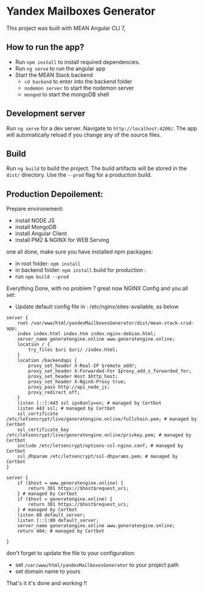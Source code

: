 # Yandex Mailboxes Generator

This project was built with MEAN Angular CLI 7,

## How to run the app?
- Run `npm install` to install required dependencies.
- Run `ng serve` to run the angular app
- Start the MEAN Stack backend
  - `cd backend` to enter into the backend folder
  - `nodemon server` to start the nodemon server
  - `mongod` to start the mongoDB shell

## Development server

Run `ng serve` for a dev server. Navigate to `http://localhost:4200/`. The app will automatically reload if you change any of the source files.

## Build

Run `ng build` to build the project. The build artifacts will be stored in the `dist/` directory. Use the `--prod` flag for a production build.

## Production Depoilement:
Prepare environement:
- install NODE JS
- install MongoDB
- install Angular Client
- install PM2 & NGINX for WEB Serving

one all done, make sure you have installed npm packages:
- in root folder: `npm install`
- in backend folder: `npm install`
build for production :
- run `npm build --prod`

Everything Done, with no problem ? great now NGINX Config and you all set:
- Update default config file in : /etc/nginx/sites-available, as below

```
server {
	root /var/www/html/yandexMailboxesGenerator/dist/mean-stack-crud-app;
	index index.html index.htm index.nginx-debian.html;
	server_name generatengine.online www.generatengine.online;
	location / {
		try_files $uri $uri/ /index.html;
	}
	location /backendapi {
		proxy_set_header X-Real-IP $remote_addr;
		proxy_set_header X-Forwarded-For $proxy_add_x_forwarded_for;
		proxy_set_header Host $http_host;
		proxy_set_header X-NginX-Proxy true;
		proxy_pass http://api_node_js;
		proxy_redirect off;
	}
    listen [::]:443 ssl ipv6only=on; # managed by Certbot
    listen 443 ssl; # managed by Certbot
    ssl_certificate /etc/letsencrypt/live/generatengine.online/fullchain.pem; # managed by Certbot
    ssl_certificate_key /etc/letsencrypt/live/generatengine.online/privkey.pem; # managed by Certbot
    include /etc/letsencrypt/options-ssl-nginx.conf; # managed by Certbot
    ssl_dhparam /etc/letsencrypt/ssl-dhparams.pem; # managed by Certbot
}

server {
    if ($host = www.generatengine.online) {
        return 301 https://$host$request_uri;
    } # managed by Certbot
    if ($host = generatengine.online) {
        return 301 https://$host$request_uri;
    } # managed by Certbot
	listen 80 default_server;
	listen [::]:80 default_server;
	server_name generatengine.online www.generatengine.online;
    return 404; # managed by Certbot

}
```

don't forget to update the file to your configuration:
- set `/var/www/html/yandexMailboxesGenerator` to your project path
- set domain name to yours


That's it it's done and working !!
